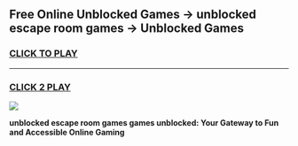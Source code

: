 
## Free Online Unblocked Games → unblocked escape room games → Unblocked Games
<h3>
<a href="https://premium.freeplayer.one?title=unblocked_escape_room_games&ref=21F">CLICK TO PLAY</a></h3>
<hr>

<h3>
<a href="https://premium.freeplayer.one?title=unblocked_escape_room_games&ref=21F">CLICK 2 PLAY</a>
  
</h3>

<a href="https://premium.freeplayer.one?title=unblocked_escape_room_games&ref=21F/"><img src="https://clearcache.store/games.png"></a>


**unblocked escape room games games unblocked: Your Gateway to Fun and Accessible Online Gaming**
